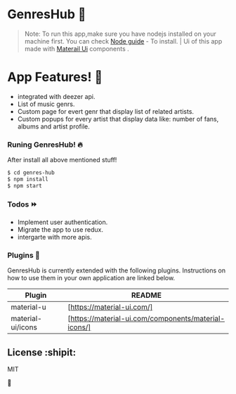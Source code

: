 # GenresHub :tada: 
> Note: To run this app,make sure you have nodejs installed on your machine first.
You can check [Node guide](https://nodejs.org/en/download/) - To install.
| Ui of this app made with [Materail Ui](https://material-ui.com/) components .

# App Features! :star2:	
- integrated with deezer api.
- List of music genrs.
- Custom page for evert genr that display list of related artists.
- Custom popups for every artist that display data like: number of fans, albums and artist profile.

### Runing GenresHub! :fire:
After install all above mentioned stuff! 
```sh
$ cd genres-hub
$ npm install 
$ npm start 
```

### Todos :fast_forward:

- Implement user authentication.
- Migrate the app to use redux.
- intergarte with more apis.

### Plugins :briefcase:

GenresHub is currently extended with the following plugins. Instructions on how to use them in your own application are linked below.

| Plugin | README |
| ------ | ------ |
| material-u | [https://material-ui.com/] |
| material-ui/icons | [https://material-ui.com/components/material-icons/] |
#### 

License :shipit:
----
MIT 

:open_hands:
